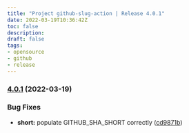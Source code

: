 ```yaml
---
title: "Project github-slug-action | Release 4.0.1"
date: 2022-03-19T10:36:42Z
toc: false
description: 
draft: false
tags:
- opensource
- github
- release
---
```

### [4.0.1](https://github.com/rlespinasse/github-slug-action/compare/4.0.0...4.0.1) (2022-03-19)


### Bug Fixes

* **short:** populate GITHUB_SHA_SHORT correctly ([cd9871b](https://github.com/rlespinasse/github-slug-action/commit/cd9871b66e11e9562e3f72469772fe100be4c95a))




